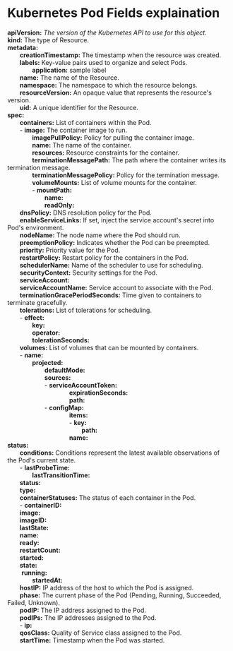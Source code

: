 # Kubernetes Pod Fields explaination  

**apiVersion:** *The version of the Kubernetes API to use for this object.*  
**kind:** The type of Resource.   
**metadata:**  
&emsp;&emsp;**creationTimestamp:** The timestamp when the resource was created.   
&emsp;&emsp;**labels:** Key-value pairs used to organize and select Pods.  
&emsp;&emsp;&emsp;&emsp;**application:** sample label   
&emsp;&emsp;**name:** The name of the Resource.   
&emsp;&emsp;**namespace:** The namespace to which the resource belongs.   
&emsp;&emsp;**resourceVersion:** An opaque value that represents the resource's version.    
&emsp;&emsp;**uid:** A unique identifier for the Resource.   
**spec:**  
&emsp;&emsp;**containers:** List of containers within the Pod.  
&emsp;&emsp;- **image:** The container image to run.   
&emsp;&emsp;&emsp;&emsp;**imagePullPolicy:** Policy for pulling the container image.   
&emsp;&emsp;&emsp;&emsp;**name:** The name of the container.   
&emsp;&emsp;&emsp;&emsp;**resources:** Resource constraints for the container.   
&emsp;&emsp;&emsp;&emsp;**terminationMessagePath:** The path where the container writes its termination message.   
&emsp;&emsp;&emsp;&emsp;**terminationMessagePolicy:** Policy for the termination message.  
&emsp;&emsp;&emsp;&emsp;**volumeMounts:** List of volume mounts for the container.  
&emsp;&emsp;&emsp;&emsp;- **mountPath:**   
&emsp;&emsp;&emsp;&emsp;&emsp;&emsp;**name:**   
&emsp;&emsp;&emsp;&emsp;&emsp;&emsp;**readOnly:**  
&emsp;&emsp;**dnsPolicy:** DNS resolution policy for the Pod.  
&emsp;&emsp;**enableServiceLinks:** If set, inject the service account's secret into Pod's environment.  
&emsp;&emsp;**nodeName:**  The node name where the Pod should run.  
&emsp;&emsp;**preemptionPolicy:** Indicates whether the Pod can be preempted.  
&emsp;&emsp;**priority:** Priority value for the Pod.  
&emsp;&emsp;**restartPolicy:** Restart policy for the containers in the Pod.  
&emsp;&emsp;**schedulerName:** Name of the scheduler to use for scheduling.  
&emsp;&emsp;**securityContext:** Security settings for the Pod.  
&emsp;&emsp;**serviceAccount:**  
&emsp;&emsp;**serviceAccountName:** Service account to associate with the Pod.  
&emsp;&emsp;**terminationGracePeriodSeconds:** Time given to containers to terminate gracefully.  
&emsp;&emsp;**tolerations:** List of tolerations for scheduling.  
&emsp;&emsp;- **effect:**   
&emsp;&emsp;&emsp;&emsp;**key:**  
&emsp;&emsp;&emsp;&emsp;**operator:**  
&emsp;&emsp;&emsp;&emsp;**tolerationSeconds:**  
&emsp;&emsp;**volumes:** List of volumes that can be mounted by containers.  
&emsp;&emsp;- **name:**  
&emsp;&emsp;&emsp;&emsp;**projected:**  
&emsp;&emsp;&emsp;&emsp;&emsp;&emsp;**defaultMode:**  
&emsp;&emsp;&emsp;&emsp;&emsp;&emsp;**sources:**  
&emsp;&emsp;&emsp;&emsp;&emsp;&emsp;- **serviceAccountToken:**  
&emsp;&emsp;&emsp;&emsp;&emsp;&emsp;&emsp;&emsp;&emsp;&emsp;**expirationSeconds:**  
&emsp;&emsp;&emsp;&emsp;&emsp;&emsp;&emsp;&emsp;&emsp;&emsp;**path:**  
&emsp;&emsp;&emsp;&emsp;&emsp;&emsp;- **configMap:**  
&emsp;&emsp;&emsp;&emsp;&emsp;&emsp;&emsp;&emsp;&emsp;&emsp;**items:**  
&emsp;&emsp;&emsp;&emsp;&emsp;&emsp;&emsp;&emsp;&emsp;&emsp;- **key:**  
&emsp;&emsp;&emsp;&emsp;&emsp;&emsp;&emsp;&emsp;&emsp;&emsp;&emsp;&emsp;**path:**  
&emsp;&emsp;&emsp;&emsp;&emsp;&emsp;&emsp;&emsp;&emsp;&emsp;**name:**  
**status:**  
&emsp;&emsp;**conditions:** Conditions represent the latest available observations of the Pod's current state.  
&emsp;&emsp;- **lastProbeTime:**   
&emsp;&emsp;&emsp;&emsp;**lastTransitionTime:**  
&emsp;&emsp;**status:**  
&emsp;&emsp;**type:**  
&emsp;&emsp;**containerStatuses:** The status of each container in the Pod.  
&emsp;&emsp;- **containerID:**  
&emsp;&emsp;**image:**  
&emsp;&emsp;**imageID:**  
&emsp;&emsp;**lastState:**  
&emsp;&emsp;**name:**  
&emsp;&emsp;**ready:**  
&emsp;&emsp;**restartCount:**  
&emsp;&emsp;**started:**  
&emsp;&emsp;**state:**  
&emsp;&emsp;  **running:**  
&emsp;&emsp;&emsp;&emsp;**startedAt:**  
&emsp;&emsp;**hostIP:** IP address of the host to which the Pod is assigned.  
&emsp;&emsp;**phase:** The current phase of the Pod (Pending, Running, Succeeded, Failed, Unknown).  
&emsp;&emsp;**podIP:** The IP address assigned to the Pod.  
&emsp;&emsp;**podIPs:** The IP addresses assigned to the Pod.  
&emsp;&emsp;- **ip:**   
&emsp;&emsp;**qosClass:** Quality of Service class assigned to the Pod.  
&emsp;&emsp;**startTime:** Timestamp when the Pod was started.  
